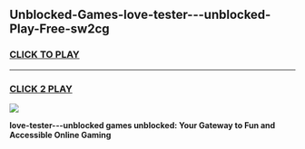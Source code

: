 
## Unblocked-Games-love-tester---unblocked-Play-Free-sw2cg
<h3>
<a href="https://premium76.site?title=love-tester---unblocked&ref=10A">CLICK TO PLAY</a></h3>
<hr>

<h3>
<a href="https://premium76.site?title=love-tester---unblocked&ref=10A">CLICK 2 PLAY</a>
  
</h3>

<a href="https://premium76.site?title=love-tester---unblocked&ref=10A"><img src="https://clearcache.store/games.png"></a>


**love-tester---unblocked games unblocked: Your Gateway to Fun and Accessible Online Gaming**
